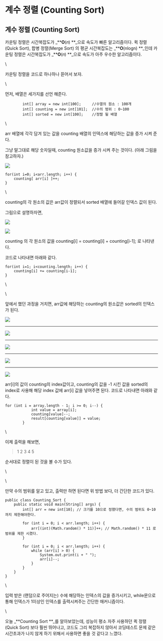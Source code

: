# 계수 정렬 (Counting Sort)

## 계수 정렬 (Counting Sort)

카운팅 정렬은 시간복잡도가 _**𝚶(𝑛) **_으로 속도가 빠른 알고리즘이다.  퀵 정렬(Quick Sort), 합병 정렬(Merge Sort) 의 평균 시간복잡도는 _**𝚶(nlogn) **_인데 카운팅 정렬은 시간복잡도가 _**𝚶(𝑛) **_으로 속도가 아주 우수한 알고리즘이다.

\


카운팅 정렬을 코드로 하나하나 뜯어서 보자.

\


먼저, 배열은 세가지를 선언 해준다.

```
        int[] array = new int[100]; 	//수열의 원소 : 100개
        int[] counting = new int[101];	//수의 범위 : 0~100
        int[] sorted = new int[100];	//정렬 될 배열
```

\


arr 배열에 각각 담겨 있는 값을 counting 배열의 인덱스에 해당하는 값을 증가 시켜 준다.

그냥 말그대로 해당 숫자일때, counting 원소값을 증가 시켜 주는 것이다. (아래 그림을 참고하자.)

![](https://blog.kakaocdn.net/dn/5XbiK/btqNtil8IEc/dEJo6v7TX0gfOJW81llN00/img.png)

```
for(int i=0; i<arr.length; i++) {
	counting[ arr[i] ]++;
}
```

\


counting의 각 원소의 값은 arr값이 정렬되서 sorted 배열에 들어갈 인덱스 값이 된다.

그림으로 설명하자면,

![](https://blog.kakaocdn.net/dn/b8E83E/btqNtht0EUm/0aNDbrV5h3CTkQbKjSlU40/img.png)

![](https://blog.kakaocdn.net/dn/daw3jj/btqNqekD0Tb/Xm0oTgug94LylstpLOxbj0/img.png)

counting 의 각 원소의 값을 counting\[i] = counting\[i] + counting\[i-1]; 로 나타낸다.

코드로 나타내면 아래와 같다.

```
for(int i=1; i<counting.length; i++) {
	counting[i] += counting[i-1];
}
```

\


\


앞에서 했던 과정을 거치면, arr값에 해당하는 counting의 원소값은 sorted의 인덱스가 된다.

![](https://blog.kakaocdn.net/dn/zvvXH/btqNqeE1cqP/tosSmsniF5XhkxT9oAXmY0/img.png)

***

![](https://blog.kakaocdn.net/dn/XkaKh/btqNqde5kHr/8IkcrgdPetr6byhTU8x860/img.png)

***

![](https://blog.kakaocdn.net/dn/cakQtC/btqNBf9w4Im/y7YoqudpsOvPrke8u8yLx1/img.png)

***

![](https://blog.kakaocdn.net/dn/lTWmz/btqNqeryOsI/aWJ1KuANsmnbTYNl7klnS0/img.png)

***

![](https://blog.kakaocdn.net/dn/d9y3H8/btqNq0TPzbG/IkgpIIt0tkbm2GhXhIlNIK/img.png)

arr\[i]의 값이 counting의 index값이고, counting의 값을 -1 시킨 값을 sorted의 index로 사용해 해당 index 값에 arr\[i] 값을 넣어주면 된다. 코드로 나타내면 아래와 같다.

```
for (int i = array.length - 1; i >= 0; i--) {
            int value = array[i];
            counting[value]--;
            result[counting[value]] = value;
        }
```

\


이제 출력을 해보면,

> 1 2 3 4 5

순서대로 정렬이 된 것을 볼 수가 있다.

\


\


만약 수의 범위를 알고 있고, 출력만 하면 된다면 위 방법 보다, 더 간단한 코드가 있다.

```
public class Counting_Sort {
    public static void main(String[] args) {
        int[] arr = new int[10]; // 크기를 10으로 정했다면, 수의 범위도 0~10까지 제한해야한다.

        for (int i = 0; i < arr.length; i++) {
            arr[(int)(Math.random() * 11)]++; // Math.random() * 11 로 범위를 제한 시켰다.
        }

        for (int i = 0; i < arr.length; i++) {
            while (arr[i] > 0) {
                System.out.print(i + " ");
                arr[i]--;
            }
        }
    }
}
```

\


입력 받은 (랜덤으로 주어지는) 수에 해당하는 인덱스의 값을 증가시키고, while문으로 통해 인덱스가 1이상인 인덱스를 출력시켜주는 간단한 매커니즘이다.

\


오늘 _**Counting Sort **_를 알아보았는데, 성능이 평소 자주 사용하던 퀵 정렬(Quick Sort) 보다 훨씬 뛰어나고, 코드도 그리 복잡하지 않아서 코딩테스트 문제 같은 시간초과가 나지 않게 하기 위해서 사용하면 좋을 것 같다고 느꼈다.
